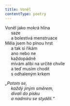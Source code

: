 ```yaml
---
title: Voněl
contentType: poetry
---
```


<section>

Voněl jako mokrá hlína  
     saze  
     a bolestivá menstruace  
Měla jsem ho plnou hrst  
     a tak si říkám  
     ano nebo ne  
     každopádně  
     mívám alibi na určité chvíle  
     a teď musím chodit  
     s odhaleným krkem

_„Potom se,  
     každý jiným směrem,  
     dívali do písku  
     a nadmíru se styděli.“_

</section>
